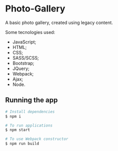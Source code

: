 # Photo-Gallery

A basic photo gallery, created using legacy content.

Some tecnologies used:

* JavaScript;
* HTML;
* CSS;
* SASS/SCSS;
* Bootstrap;
* JQuery;
* Webpack;
* Ajax;
* Node.

## Running the app

```bash
# Install dependencies
$ npm i

# To run applications
$ npm start

# To use Webpack constructor
$ npm run build
```
